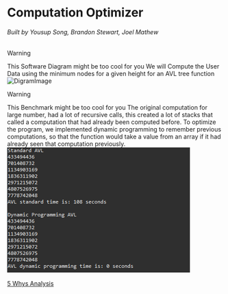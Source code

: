 # Computation Optimizer
###### Built by Yousup Song, Brandon Stewart, Joel Mathew
> [!WARNING]
> This Software Diagram might be too cool for you
> We will Compute the User Data using the minimum nodes for a given height for an AVL tree function
![DigramImage](https://github.com/Youssup/SoftwareEngineering/assets/157427495/c929f203-15dd-46b1-a376-c4606df8a9c6)


> [!WARNING]
> This Benchmark might be too cool for you
> The original computation for large number, had a lot of recursive calls, this created a lot of stacks that called a computation that had already been computed before. To optimize the program, we implemented dynamic programming to remember previous computations, so that the function would take a value from an array if it had already seen that computation previously.
![DigramImage](RuntimeImprovement.png)

[5 Whys Analysis](documentation/5whys.txt)
